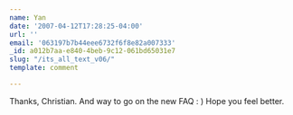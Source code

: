 ```yaml
---
name: Yan
date: '2007-04-12T17:28:25-04:00'
url: ''
email: '063197b7b44eee6732f6f8e82a007333'
_id: a012b7aa-e840-4beb-9c12-061bd65031e7
slug: "/its_all_text_v06/"
template: comment

---
```


Thanks, Christian.  And way to go on the new FAQ : )  Hope you feel better.
